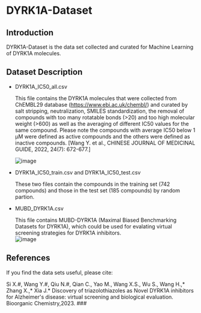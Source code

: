 # DYRK1A-Dataset

Introduction
-----------------------------------
DYRK1A-Dataset is the data set collected and curated for Machine Learning of DYRK1A molecules. 

Dataset Description
-----------------------------------
* DYRK1A_IC50_all.csv

   This file contains the DYRK1A molecules that were collected from ChEMBL29 database (https://www.ebi.ac.uk/chembl/) and curated by salt stripping, neutralization, SMILES standardization, the removal of compounds with too many rotatable bonds (>20) and too high molecular weight (>600) as well as the averaging of different IC50 values for the same compound. Please note the compounds with average IC50 below 1 μM were defined as active compounds and the others were defined as inactive compounds. [Wang Y. et al., CHINESE JOURNAL OF MEDICINAL GUIDE, 2022, 24(7): 672-677.]
   
   ![image](https://user-images.githubusercontent.com/50791273/232232990-094df7df-d6a2-4047-aac7-57a5b96c3e8d.png)


  
* DYRK1A_IC50_train.csv and DYRK1A_IC50_test.csv

   These two files contain the compounds in the training set (742 compounds) and those in the test set (185 compounds) by random partion.  

* MUBD_DYRK1A.csv  
   
   This file contains MUBD-DYRK1A (Maximal Biased Benchmarking Datasets for DYRK1A), which could be used for evalating virtual screening strategies for DYRK1A inhibitors.  
   ![image](https://user-images.githubusercontent.com/50791273/232288177-41bb0398-d65d-414f-b1a4-a8fffa8ab237.png)


 
References
-----------------------------------
If you find the data sets useful, please cite: 

Si X.#, Wang Y.#, Qiu N.#, Qian C., Yao M., Wang X.S., Wu S., Wang H.,* Zhang X.,* Xia J.* Discovery of triazolothiazoles as Novel DYRK1A inhibitors for Alzheimer's disease: virtual screening and biological evaluation. Bioorganic Chemistry,2023. ###
